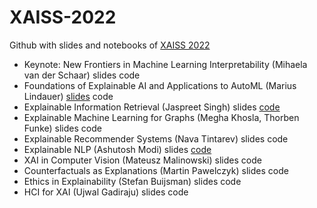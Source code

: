 # XAISS-2022
Github with slides and notebooks of [XAISS 2022](https://xaiss.eu/)

- Keynote: New Frontiers in Machine Learning Interpretability (Mihaela van der Schaar) slides code
- Foundations of Explainable AI and Applications to AutoML (Marius Lindauer) [slides](https://github.com/Guzpenha/XAISS-2022/blob/main/slides_01_Foundations%20of%20Explainable%20AI%20and%20Applications%20to%20AutoML.pdf) code
- Explainable Information Retrieval (Jaspreet Singh) slides [code](https://github.com/GarfieldLyu/EXS)
- Explainable Machine Learning for Graphs (Megha Khosla, Thorben Funke) slides code
- Explainable Recommender Systems (Nava Tintarev) slides code
- Explainable NLP (Ashutosh Modi) slides [code](https://github.com/Guzpenha/XAISS-2022/tree/main/code/Explainable%20NLP)
- XAI in Computer Vision (Mateusz Malinowski) slides code
- Counterfactuals as Explanations (Martin Pawelczyk) slides code
- Ethics in Explainability (Stefan Buijsman) slides code
- HCI for XAI (Ujwal Gadiraju) slides code


